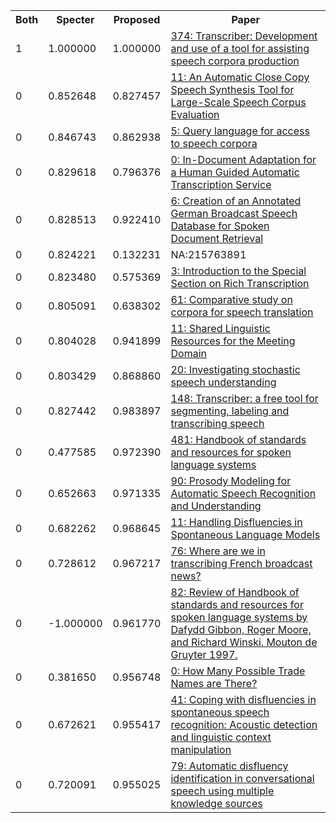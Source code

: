<html><table><tr>
<th>Both</th>
<th>Specter</th>
<th>Proposed</th>
<th>Paper</th>
</tr>
<tr>
<td>1</td>
<td>1.000000</td>
<td>1.000000</td>
<td><a href="https://www.semanticscholar.org/paper/bc1b84b89ff45efd830cdafa52cd5d2269ad3703">374: Transcriber: Development and use of a tool for assisting speech corpora production</a></td>
</tr>
<tr>
<td>0</td>
<td>0.852648</td>
<td>0.827457</td>
<td><a href="https://www.semanticscholar.org/paper/f2ac0fa01762485ddefc516438e85cfa680fc6f0">11: An Automatic Close Copy Speech Synthesis Tool for Large-Scale Speech Corpus Evaluation</a></td>
</tr>
<tr>
<td>0</td>
<td>0.846743</td>
<td>0.862938</td>
<td><a href="https://www.semanticscholar.org/paper/1a5f367010190035d8a25999c0491e16ebd18f5b">5: Query language for access to speech corpora</a></td>
</tr>
<tr>
<td>0</td>
<td>0.829618</td>
<td>0.796376</td>
<td><a href="https://www.semanticscholar.org/paper/b0aaeb8cc5bd0559393ae2fb9fde2d0696139fbc">0: In-Document Adaptation for a Human Guided Automatic Transcription Service</a></td>
</tr>
<tr>
<td>0</td>
<td>0.828513</td>
<td>0.922410</td>
<td><a href="https://www.semanticscholar.org/paper/fe55f08a2c9617f0299fc3c742b2255fa970007a">6: Creation of an Annotated German Broadcast Speech Database for Spoken Document Retrieval</a></td>
</tr>
<tr>
<td>0</td>
<td>0.824221</td>
<td>0.132231</td>
<td>NA:215763891</td>
</tr>
<tr>
<td>0</td>
<td>0.823480</td>
<td>0.575369</td>
<td><a href="https://www.semanticscholar.org/paper/f9356fd7f35de4ff2882467b93b9b38685e31105">3: Introduction to the Special Section on Rich Transcription</a></td>
</tr>
<tr>
<td>0</td>
<td>0.805091</td>
<td>0.638302</td>
<td><a href="https://www.semanticscholar.org/paper/beb2a1a9b8c06be839a05a63a85c34ff904549b9">61: Comparative study on corpora for speech translation</a></td>
</tr>
<tr>
<td>0</td>
<td>0.804028</td>
<td>0.941899</td>
<td><a href="https://www.semanticscholar.org/paper/74db0dcfb9397250d40e568a3f4418a011fd2eb2">11: Shared Linguistic Resources for the Meeting Domain</a></td>
</tr>
<tr>
<td>0</td>
<td>0.803429</td>
<td>0.868860</td>
<td><a href="https://www.semanticscholar.org/paper/af9774d6fdfa9b0ac77de291691eb076b0087e13">20: Investigating stochastic speech understanding</a></td>
</tr>
<tr>
<td>0</td>
<td>0.827442</td>
<td>0.983897</td>
<td><a href="https://www.semanticscholar.org/paper/df7e1bbe5b6eb2c9022fb52734faab6203762c88">148: Transcriber: a free tool for segmenting, labeling and transcribing speech</a></td>
</tr>
<tr>
<td>0</td>
<td>0.477585</td>
<td>0.972390</td>
<td><a href="https://www.semanticscholar.org/paper/37509ef8e424be5fc220fcd40d87e23123029de5">481: Handbook of standards and resources for spoken language systems</a></td>
</tr>
<tr>
<td>0</td>
<td>0.652663</td>
<td>0.971335</td>
<td><a href="https://www.semanticscholar.org/paper/ba734c8a78840210c753189fefb6d10afed2c271">90: Prosody Modeling for Automatic Speech Recognition and Understanding</a></td>
</tr>
<tr>
<td>0</td>
<td>0.682262</td>
<td>0.968645</td>
<td><a href="https://www.semanticscholar.org/paper/719a32202dd28f3c9d882392667124c8fcb02231">11: Handling Disfluencies in Spontaneous Language Models</a></td>
</tr>
<tr>
<td>0</td>
<td>0.728612</td>
<td>0.967217</td>
<td><a href="https://www.semanticscholar.org/paper/7295a416fb06fc0afbb30e08957ca246fbb74f98">76: Where are we in transcribing French broadcast news?</a></td>
</tr>
<tr>
<td>0</td>
<td>-1.000000</td>
<td>0.961770</td>
<td><a href="https://www.semanticscholar.org/paper/bed6b0a836d2f286759e106e6f6221a9f910eb61">82: Review of Handbook of standards and resources for spoken language systems by Dafydd Gibbon, Roger Moore, and Richard Winski. Mouton de Gruyter 1997.</a></td>
</tr>
<tr>
<td>0</td>
<td>0.381650</td>
<td>0.956748</td>
<td><a href="https://www.semanticscholar.org/paper/0db9ccd2c48663c10d780920fde4f3c7eb7a9863">0: How Many Possible Trade Names are There?</a></td>
</tr>
<tr>
<td>0</td>
<td>0.672621</td>
<td>0.955417</td>
<td><a href="https://www.semanticscholar.org/paper/914cbb6e7690bd285f1fe18925b469fa15a8c798">41: Coping with disfluencies in spontaneous speech recognition: Acoustic detection and linguistic context manipulation</a></td>
</tr>
<tr>
<td>0</td>
<td>0.720091</td>
<td>0.955025</td>
<td><a href="https://www.semanticscholar.org/paper/d772b10d1a5ee70ee1daa9dccc66243a917c1b73">79: Automatic disfluency identification in conversational speech using multiple knowledge sources</a></td>
</tr>
</table></html>
